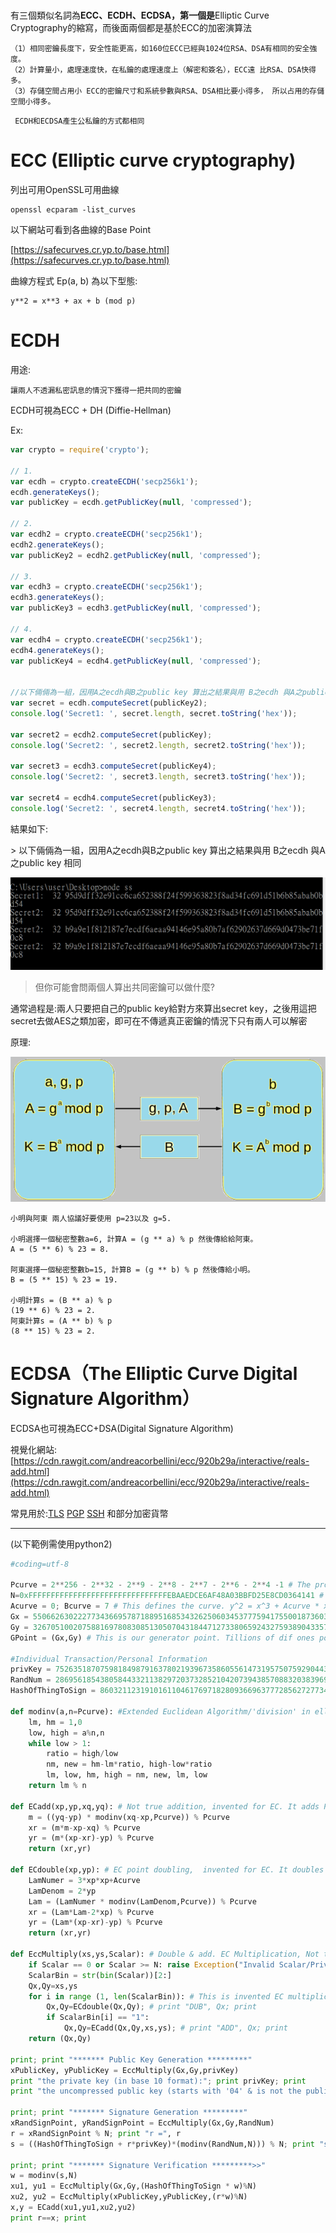 # 

有三個類似名詞為**ECC、ECDH、ECDSA，第一個是**Elliptic Curve Cryptography的縮寫，而後面兩個都是基於ECC的加密演算法

```
（1）相同密鑰長度下，安全性能更高，如160位ECC已經與1024位RSA、DSA有相同的安全強度。
（2）計算量小，處理速度快，在私鑰的處理速度上（解密和簽名），ECC遠 比RSA、DSA快得多。
（3）存儲空間占用小 ECC的密鑰尺寸和系統參數與RSA、DSA相比要小得多， 所以占用的存儲空間小得多。
```

```
 ECDH和ECDSA產生公私鑰的方式都相同
```

# ECC \(Elliptic curve cryptography\)

列出可用OpenSSL可用曲線

```
openssl ecparam -list_curves
```

以下網站可看到各曲線的Base  Point

[https://safecurves.cr.yp.to/base.html](https://safecurves.cr.yp.to/base.html)

曲線方程式 Ep\(a, b\) 為以下型態:

```
y**2 = x**3 + ax + b (mod p)
```

# ECDH

用途:

```
讓兩人不透漏私密訊息的情況下獲得一把共同的密鑰
```

ECDH可視為ECC + DH \(Diffie-Hellman\)

Ex:

```js
var crypto = require('crypto');

// 1.
var ecdh = crypto.createECDH('secp256k1');
ecdh.generateKeys();
var publicKey = ecdh.getPublicKey(null, 'compressed');

// 2.
var ecdh2 = crypto.createECDH('secp256k1');
ecdh2.generateKeys();
var publicKey2 = ecdh2.getPublicKey(null, 'compressed');

// 3.
var ecdh3 = crypto.createECDH('secp256k1');
ecdh3.generateKeys();
var publicKey3 = ecdh3.getPublicKey(null, 'compressed');

// 4.
var ecdh4 = crypto.createECDH('secp256k1');
ecdh4.generateKeys();
var publicKey4 = ecdh4.getPublicKey(null, 'compressed');


//以下倆倆為一組，因用A之ecdh與B之public key 算出之結果與用 B之ecdh 與A之public key 相同
var secret = ecdh.computeSecret(publicKey2);
console.log('Secret1: ', secret.length, secret.toString('hex'));

var secret2 = ecdh2.computeSecret(publicKey);
console.log('Secret2: ', secret2.length, secret2.toString('hex'));

var secret3 = ecdh3.computeSecret(publicKey4);
console.log('Secret2: ', secret3.length, secret3.toString('hex'));

var secret4 = ecdh4.computeSecret(publicKey3);
console.log('Secret2: ', secret4.length, secret4.toString('hex'));
```

結果如下:

&gt; 以下倆倆為一組，因用A之ecdh與B之public key 算出之結果與用 B之ecdh 與A之public key 相同

![](/assets/4523.png)

> 但你可能會問兩個人算出共同密鑰可以做什麼?

通常過程是:兩人只要把自己的public key給對方來算出secret key，之後用這把secret去做AES之類加密，即可在不傳遞真正密鑰的情況下只有兩人可以解密

原理:

![](/assets/7458.png)

```
小明與阿東 兩人協議好要使用 p=23以及 g=5.

小明選擇一個秘密整數a=6, 計算A = (g ** a) % p 然後傳給給阿東。
A = (5 ** 6) % 23 = 8.

阿東選擇一個秘密整數b=15, 計算B = (g ** b) % p 然後傳給小明。
B = (5 ** 15) % 23 = 19.

小明計算s = (B ** a) % p
(19 ** 6) % 23 = 2.
阿東計算s = (A ** b) % p
(8 ** 15) % 23 = 2.
```

# ECDSA（The Elliptic Curve Digital Signature Algorithm）

ECDSA也可視為ECC+DSA\(Digital Signature Algorithm\)

視覺化網站:[https://cdn.rawgit.com/andreacorbellini/ecc/920b29a/interactive/reals-add.html](https://cdn.rawgit.com/andreacorbellini/ecc/920b29a/interactive/reals-add.html)

常見用於:[TLS](https://tools.ietf.org/html/rfc4492)   [PGP](https://tools.ietf.org/html/rfc6637)  [SSH](https://tools.ietf.org/html/rfc5656) 和部分加密貨幣

---

\(以下範例需使用python2\)



```python
#coding=utf-8

Pcurve = 2**256 - 2**32 - 2**9 - 2**8 - 2**7 - 2**6 - 2**4 -1 # The proven prime
N=0xFFFFFFFFFFFFFFFFFFFFFFFFFFFFFFFEBAAEDCE6AF48A03BBFD25E8CD0364141 # Number of points in the field
Acurve = 0; Bcurve = 7 # This defines the curve. y^2 = x^3 + Acurve * x + Bcurve
Gx = 55066263022277343669578718895168534326250603453777594175500187360389116729240
Gy = 32670510020758816978083085130507043184471273380659243275938904335757337482424
GPoint = (Gx,Gy) # This is our generator point. Tillions of dif ones possible

#Individual Transaction/Personal Information
privKey = 75263518707598184987916378021939673586055614731957507592904438851787542395619 #replace with any private key
RandNum = 28695618543805844332113829720373285210420739438570883203839696518176414791234 #replace with a truly random number
HashOfThingToSign = 86032112319101611046176971828093669637772856272773459297323797145286374828050 # the hash of your message/transaction

def modinv(a,n=Pcurve): #Extended Euclidean Algorithm/'division' in elliptic curves
    lm, hm = 1,0
    low, high = a%n,n
    while low > 1:
        ratio = high/low
        nm, new = hm-lm*ratio, high-low*ratio
        lm, low, hm, high = nm, new, lm, low
    return lm % n

def ECadd(xp,yp,xq,yq): # Not true addition, invented for EC. It adds Point-P with Point-Q.
    m = ((yq-yp) * modinv(xq-xp,Pcurve)) % Pcurve
    xr = (m*m-xp-xq) % Pcurve
    yr = (m*(xp-xr)-yp) % Pcurve
    return (xr,yr)

def ECdouble(xp,yp): # EC point doubling,  invented for EC. It doubles Point-P.
    LamNumer = 3*xp*xp+Acurve
    LamDenom = 2*yp
    Lam = (LamNumer * modinv(LamDenom,Pcurve)) % Pcurve
    xr = (Lam*Lam-2*xp) % Pcurve
    yr = (Lam*(xp-xr)-yp) % Pcurve
    return (xr,yr)

def EccMultiply(xs,ys,Scalar): # Double & add. EC Multiplication, Not true multiplication
    if Scalar == 0 or Scalar >= N: raise Exception("Invalid Scalar/Private Key")
    ScalarBin = str(bin(Scalar))[2:]
    Qx,Qy=xs,ys
    for i in range (1, len(ScalarBin)): # This is invented EC multiplication.
        Qx,Qy=ECdouble(Qx,Qy); # print "DUB", Qx; print
        if ScalarBin[i] == "1":
            Qx,Qy=ECadd(Qx,Qy,xs,ys); # print "ADD", Qx; print
    return (Qx,Qy)

print; print "******* Public Key Generation *********"
xPublicKey, yPublicKey = EccMultiply(Gx,Gy,privKey)
print "the private key (in base 10 format):"; print privKey; print
print "the uncompressed public key (starts with '04' & is not the public address):"; print "04",xPublicKey,yPublicKey

print; print "******* Signature Generation *********"
xRandSignPoint, yRandSignPoint = EccMultiply(Gx,Gy,RandNum)
r = xRandSignPoint % N; print "r =", r
s = ((HashOfThingToSign + r*privKey)*(modinv(RandNum,N))) % N; print "s =", s

print; print "******* Signature Verification *********>>"
w = modinv(s,N)
xu1, yu1 = EccMultiply(Gx,Gy,(HashOfThingToSign * w)%N)
xu2, yu2 = EccMultiply(xPublicKey,yPublicKey,(r*w)%N)
x,y = ECadd(xu1,yu1,xu2,yu2)
print r==x; print
```



